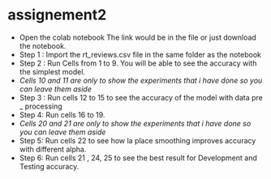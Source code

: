 # assignement2
- Open the colab notebook The link would be in the file or just download the notebook.
- Step 1 : Import the rt_reviews.csv file in the same folder as the notebook
- Step 2 : Run Cells from 1 to 9. You will be able to see the accuracy with the simplest model.
- _Cells 10 and 11 are only to show the experiments that i have done so you can leave them aside_
- Step 3 : Run cells 12 to 15 to see the accuracy of the model with data pre _ processing 
- Step 4: Run cells 16 to 19. 
- _Cells 20 and 21 are only to show the experiments that i have done so you can leave them aside_
- Step 5: Run cells 22 to see how la place smoothing improves accuracy with different alpha. 
- Step 6: Run cells 21 , 24, 25 to see the best result for Development and Testing accuracy. 

